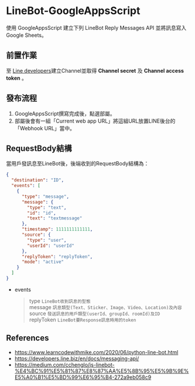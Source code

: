 # **LineBot-GoogleAppsScript**
使用 GoogleAppsScript 建立下列 LineBot Reply Messages API 並將訊息寫入 Google Sheets。

## **前置作業**
至 [Line developers](https://account.line.biz/login?redirectUri=https%3A%2F%2Fdevelopers.line.biz%2Fconsole%2F)建立Channel並取得 **Channel secret** 及 **Channel access token** 。

## **發布流程**
1. GoogleAppsScript撰寫完成後，點選部屬。
2. 部屬後會有一組「Current web app URL」將這組URL放置LINE後台的「Webhook URL」當中。
   
## **RequestBody結構**
當用戶發訊息至LineBot後，後端收到的RequestBody結構為：

```json
{
  "destination": "ID",
  "events": [
    {
      "type": "message",
      "message": {
        "type": "text",
        "id": "id",
        "text": "textmessage"
      },
      "timestamp": 1111111111111,
      "source": {
        "type": "user",
        "userId": "userId"
      },
      "replyToken": "replyToken",
      "mode": "active"
    }
  ]
}
```

* events
  > type `LineBot收到訊息的型態`  
  > message `訊息類型(Text、Sticker、Image、Video、Location)及內容`   
  > source `發送訊息的用戶類型(userId、groupId、roomId)及ID`   
  > replyToken `LineBot要Response訊息時用的token`

## **References**
* https://www.learncodewithmike.com/2020/06/python-line-bot.html
* https://developers.line.biz/en/docs/messaging-api/
* https://medium.com/cchenglo/js-linebot-%E4%BC%91%E5%81%87%E8%87%AA%E5%8B%95%E5%9B%9E%E5%A0%B1%E5%BD%99%E6%95%B4-272a9eb058c9
